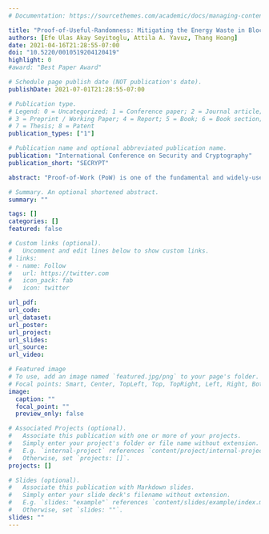 ```yaml
---
# Documentation: https://sourcethemes.com/academic/docs/managing-content/

title: "Proof-of-Useful-Randomness: Mitigating the Energy Waste in Blockchain Proof-of-Work"
authors: [Efe Ulas Akay Seyitoglu, Attila A. Yavuz, Thang Hoang]
date: 2021-04-16T21:28:55-07:00
doi: "10.5220/0010519204120419"
highlight: 0
#award: "Best Paper Award"

# Schedule page publish date (NOT publication's date).
publishDate: 2021-07-01T21:28:55-07:00

# Publication type.
# Legend: 0 = Uncategorized; 1 = Conference paper; 2 = Journal article;
# 3 = Preprint / Working Paper; 4 = Report; 5 = Book; 6 = Book section;
# 7 = Thesis; 8 = Patent
publication_types: ["1"]

# Publication name and optional abbreviated publication name.
publication: "International Conference on Security and Cryptography"
publication_short: "SECRYPT"

abstract: "Proof-of-Work (PoW) is one of the fundamental and widely-used consensus algorithms in blockchains. In PoW, nodes compete to receive the mining reward by trying to be the first to solve a puzzle. Despite its fairness and wide-availability, traditional PoW incurs extreme computational and energy waste over the blockchain. This waste is considered to be one of the biggest problems in PoW-based blockchains and cryptocurrencies. In this work, we propose a new useful PoW called Proof-of-Useful-Randomness (PoUR) that mitigates the energy waste by incorporating pre-computed (disclosable) randomness into the PoW. The key idea is to inject special randomness into puzzles via algebraic commitments that can be stored and later disclosed. Unlike the traditional wasteful PoWs, our approach enables pre-computed commitments to be utilized by a vast array of public-key cryptography methods that require offline-online processing (e.g., digital signature, key exchange, zero-knowledge protocol). Moreover, our PoW preserves the desirable properties of the traditional PoW and therefore does not require a substantial alteration in the underlying protocol. We showed the security of our PoW, and then fully implemented it to validate its significant energy-saving capabilities."

# Summary. An optional shortened abstract.
summary: ""

tags: []
categories: []
featured: false

# Custom links (optional).
#   Uncomment and edit lines below to show custom links.
# links:
# - name: Follow
#   url: https://twitter.com
#   icon_pack: fab
#   icon: twitter

url_pdf:
url_code:
url_dataset:
url_poster:
url_project:
url_slides:
url_source:
url_video:

# Featured image
# To use, add an image named `featured.jpg/png` to your page's folder. 
# Focal points: Smart, Center, TopLeft, Top, TopRight, Left, Right, BottomLeft, Bottom, BottomRight.
image:
  caption: ""
  focal_point: ""
  preview_only: false

# Associated Projects (optional).
#   Associate this publication with one or more of your projects.
#   Simply enter your project's folder or file name without extension.
#   E.g. `internal-project` references `content/project/internal-project/index.md`.
#   Otherwise, set `projects: []`.
projects: []

# Slides (optional).
#   Associate this publication with Markdown slides.
#   Simply enter your slide deck's filename without extension.
#   E.g. `slides: "example"` references `content/slides/example/index.md`.
#   Otherwise, set `slides: ""`.
slides: ""
---
```

